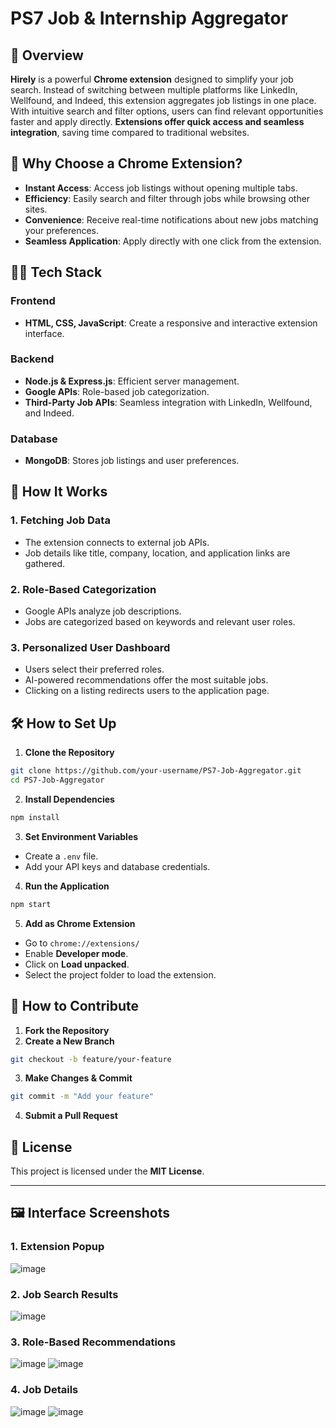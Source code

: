 # PS7 Job & Internship Aggregator

## 🚀 Overview
**Hirely** is a powerful **Chrome extension** designed to simplify your job search. Instead of switching between multiple platforms like LinkedIn, Wellfound, and Indeed, this extension aggregates job listings in one place. With intuitive search and filter options, users can find relevant opportunities faster and apply directly. **Extensions offer quick access and seamless integration**, saving time compared to traditional websites.

## 🌟 Why Choose a Chrome Extension?
- **Instant Access**: Access job listings without opening multiple tabs.
- **Efficiency**: Easily search and filter through jobs while browsing other sites.
- **Convenience**: Receive real-time notifications about new jobs matching your preferences.
- **Seamless Application**: Apply directly with one click from the extension.

## 🧑‍💻 Tech Stack
### **Frontend**
- **HTML, CSS, JavaScript**: Create a responsive and interactive extension interface.

### **Backend**
- **Node.js & Express.js**: Efficient server management.
- **Google APIs**: Role-based job categorization.
- **Third-Party Job APIs**: Seamless integration with LinkedIn, Wellfound, and Indeed.

### **Database**
- **MongoDB**: Stores job listings and user preferences.

## 🧠 How It Works
### **1. Fetching Job Data**
- The extension connects to external job APIs.
- Job details like title, company, location, and application links are gathered.

### **2. Role-Based Categorization**
- Google APIs analyze job descriptions.
- Jobs are categorized based on keywords and relevant user roles.

### **3. Personalized User Dashboard**
- Users select their preferred roles.
- AI-powered recommendations offer the most suitable jobs.
- Clicking on a listing redirects users to the application page.

## 🛠️ How to Set Up
1. **Clone the Repository**
```sh
git clone https://github.com/your-username/PS7-Job-Aggregator.git
cd PS7-Job-Aggregator
```

2. **Install Dependencies**
```sh
npm install
```

3. **Set Environment Variables**
- Create a `.env` file.
- Add your API keys and database credentials.

4. **Run the Application**
```sh
npm start
```

5. **Add as Chrome Extension**
- Go to `chrome://extensions/`
- Enable **Developer mode**.
- Click on **Load unpacked**.
- Select the project folder to load the extension.

## 🤝 How to Contribute
1. **Fork the Repository**
2. **Create a New Branch**
```sh
git checkout -b feature/your-feature
```
3. **Make Changes & Commit**
```sh
git commit -m "Add your feature"
```
4. **Submit a Pull Request**

## 📝 License
This project is licensed under the **MIT License**.

---

## 🖼️ Interface Screenshots

### **1. Extension Popup**
![image](https://github.com/user-attachments/assets/9243d56d-658c-4f0d-a940-9fef59126ec8)


### **2. Job Search Results**
![image](https://github.com/user-attachments/assets/99ab2da1-59d0-418e-81dc-c139ebea8cc3)

### **3. Role-Based Recommendations**
![image](https://github.com/user-attachments/assets/c7771db9-b850-480c-9404-9b2582cad23f)
![image](https://github.com/user-attachments/assets/a9f83477-e811-41f5-a68f-c002020a312d)


### **4. Job Details**
![image](https://github.com/user-attachments/assets/1f4c7cb5-0559-4820-805a-6b3f5510148b)
![image](https://github.com/user-attachments/assets/20d93bbd-699a-49fc-9ee7-fb6446ffb32b)





